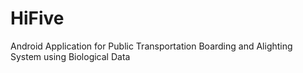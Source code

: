 # HiFive

Android Application for Public Transportation Boarding and Alighting System using Biological Data
